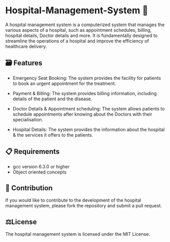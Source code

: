 # Hospital-Management-System 🎫

A hospital management system is a computerized system that manages the various aspects of a hospital, such as appointment schedules, billing, hospital details, Doctor details and more. It is fundamentally designed to streamline the operations of a hospital and improve the efficiency of healthcare delivery.

## 🗃️ Features

- Emergency Seat Booking: The system provides the facility for patients to book an urgent appointment for the treatment.

- Payment & Billing: The system provides billing information, including details of the patient and the disease.

- Doctor Details & Appointment scheduling: The system allows patients to schedule appointments after knowing about the Doctors with their specialisation.

- Hospital Details: The system provides the information about the hospital & the services it offers to the patients.

## 📋 Requirements
- gcc version 6.3.0 or higher
- Object oriented concepts

## 🎫 Contribution
If you would like to contribute to the development of the hospital management system, please fork the repository and submit a pull request.

## ⚖️License
The hospital management system is licensed under the MIT License.
